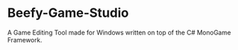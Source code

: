 # Beefy-Game-Studio
A Game Editing Tool made for Windows written on top of the C# MonoGame Framework.
